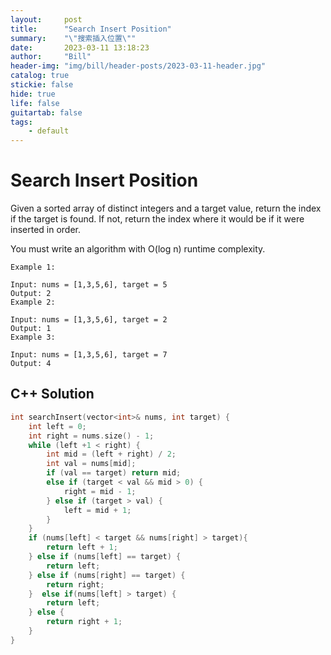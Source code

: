 ```yaml
---
layout:     post
title:      "Search Insert Position"
summary:    "\"搜索插入位置\""
date:       2023-03-11 13:18:23
author:     "Bill"
header-img: "img/bill/header-posts/2023-03-11-header.jpg"
catalog: true
stickie: false
hide: true
life: false
guitartab: false
tags:
    - default
---
```


# Search Insert Position

Given a sorted array of distinct integers and a target value, return the index if the target is found. If not, return the index where it would be if it were inserted in order.

You must write an algorithm with O(log n) runtime complexity.

```
Example 1:

Input: nums = [1,3,5,6], target = 5
Output: 2
Example 2:

Input: nums = [1,3,5,6], target = 2
Output: 1
Example 3:

Input: nums = [1,3,5,6], target = 7
Output: 4
```

## C++ Solution

```c++
int searchInsert(vector<int>& nums, int target) {
    int left = 0;
    int right = nums.size() - 1;
    while (left +1 < right) {
        int mid = (left + right) / 2;
        int val = nums[mid];
        if (val == target) return mid;
        else if (target < val && mid > 0) {
            right = mid - 1;
        } else if (target > val) {
            left = mid + 1;
        }
    }
    if (nums[left] < target && nums[right] > target){
        return left + 1;
    } else if (nums[left] == target) {
        return left;
    } else if (nums[right] == target) {
        return right;
    }  else if(nums[left] > target) {
        return left;
    } else {
        return right + 1;
    }
}
```

